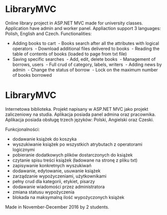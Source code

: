 # LibraryMVC
Online library project in ASP.NET MVC made for university classes.
Application have admin and worker panel.
Appliaction support 3 languages: Polish, English and Czech.
Functionalities:
 - Adding books to cart
 - Books search after all the attributes with logical operators
 - Download additional files delivered to books
 - Reading the table of contents of books (loaded to page from txt file)
 - Saving specific searches
 - Add, edit, delete books
 - Management of borrows, users
 - Full crud of category, labels, writers
 - Adding news by admin
 - Change the status of borrow
 - Lock on the maximum number of books borrowed

# LibraryMVC
Internetowa biblioteka.
Projekt napisany w ASP.NET MVC jako projekt zaliczeniowy na studia.
Aplikacja posiada panel admina oraz pracownika. 
Aplikacja posiada obsługę trzech języków: Polski, Angielski oraz Czeski.

Funkcjonalności:
 - dodawanie książek do koszyka
 - wyszukiwanie książek po wszystkich atrybutach z operatorami logicznymi
 - pobieranie dodatkowych plików dostarczonych do książek
 - czytanie spisu treści książek (ładowane na stronę z pliku txt)
 - zapisywanie konkretnych wyszukiwań
 - dodawanie, edytowanie, usuwanie książek
 - zarządzanie wypożyczeniami, użytkownikami
 - pełny crud dla kategorii, etykiet, pisarzy
 - dodawanie wiadomości przez administratora
 - zmiana statusu wypożyczenia
 - blokada na maksymalną ilość wypożyczonych książek


Made in November-December 2016 by 2 students.
